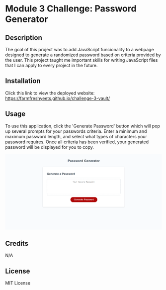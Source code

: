 # Module 3 Challenge: Password Generator

## Description
The goal of this project was to add JavaScript funcionality to a webpage designed to generate a randomized password based on criteria provided by the user. This project taught me important skills for writing JavaScript files that I can apply to every project in the future.

## Installation
Click this link to view the deployed website: https://farmfreshyeets.github.io/challenge-3-vault/

## Usage
To use this application, click the 'Generate Password' button which will pop up several prompts for your passwords criteria. Enter a minimum and maximum password length, and select what types of characters your password requires. Once all criteria has been verified, your generated password will be displayed for you to copy.

![Generate Password Page](/images/Screenshot%20(30).png)

## Credits
N/A

## License
MIT License